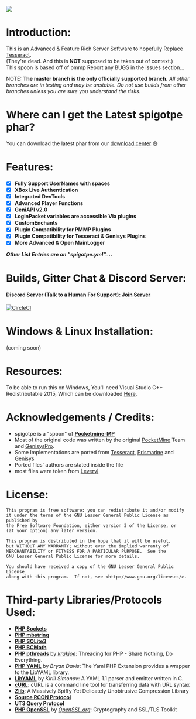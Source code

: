 <img src="https://github.com/caspervanneck/spigotpe/blob/master/spigotpe.png">
 
# Introduction:
This is an Advanced & Feature Rich Server Software to hopefully Replace [Tesseract](https://www.github.com/TesseractTeam/Tesseract).  
(They're dead. And this is **NOT** supposed to be taken out of context.)  
This spoon is based off of pmmp
Report any BUGS in the issues section...

NOTE: **The master branch is the only officially supported branch.**
_All other branches are in testing and may be unstable. Do not use builds from other branches unless you are sure you understand the risks._

# Where can I get the Latest spigotpe phar?
You can download the latest phar from our [download center](https://circleci.com/gh/SpigotPE-Team) :smile:

# Features:
- [X] **Fully Support UserNames with spaces**
- [X] **XBox Live Authentication**
- [X] **Integrated DevTools**
- [X] **Advanced Player Functions**
- [X] **GeniAPI v2.0**
- [X] **LoginPacket variables are accessible Via plugins**
- [X] **CustomEnchants**
- [X] **Plugin Compatibility for PMMP Plugins**
- [X] **Plugin Compatibility for Tesseract & Genisys Plugins**
- [X] **More Advanced & Open MainLogger**

***Other List Entries are on "spigotpe.yml"....***

# Builds, Gitter Chat & Discord Server:
#### Discord Server (Talk to a Human For Support): [Join Server](https://discord.gg/GYCnkM2)
[![CircleCI](https://circleci.com/gh/SpigotPE-Team/SpigotPE.svg?style=svg)](https://circleci.com/gh/SpigotPE-Team/SpigotPE)

# Windows & Linux Installation:
(coming soon)

# Resources:
To be able to run this on Windows, You'll need Visual Studio C++ Redistributable 2015,
Which can be downloaded [Here](https://www.microsoft.com/en-us/download/details.aspx?id=48145).

# Acknowledgements / Credits:
- spigotpe is a "spoon" of **[Pocketmine-MP](http://github.com/pmmp/PocketMine-MP/)**
- Most of the original code was written by the original [PocketMine](https://github.com/PocketMine) Team and [GenisysPro](https://github.com/GenisysPro).
- Some Implementations are ported from [Tesseract](https://www.github.com/TesseractTeam/Tesseract), [Prismarine](https://github.com/PrismarineMC/Prismarine) and [Genisys](https://www.github.com/ITXTech/Genisys)
- Ported files' authors are stated inside the file
- most files were token from [Leveryl](https://github.com/LeverylTeam/Leveryl)

# License:
```
This program is free software: you can redistribute it and/or modify
it under the terms of the GNU Lesser General Public License as published by
the Free Software Foundation, either version 3 of the License, or
(at your option) any later version.

This program is distributed in the hope that it will be useful,
but WITHOUT ANY WARRANTY; without even the implied warranty of
MERCHANTABILITY or FITNESS FOR A PARTICULAR PURPOSE.  See the
GNU Lesser General Public License for more details.

You should have received a copy of the GNU Lesser General Public License
along with this program.  If not, see <http://www.gnu.org/licenses/>.
```
# Third-party Libraries/Protocols Used:
* __[PHP Sockets](http://php.net/manual/en/book.sockets.php)__
* __[PHP mbstring](http://php.net/manual/en/book.mbstring.php)__
* __[PHP SQLite3](http://php.net/manual/en/book.sqlite3.php)__
* __[PHP BCMath](http://php.net/manual/en/book.bc.php)__
* __[PHP pthreads](http://pthreads.org/)__ by _[krakjoe](https://github.com/krakjoe)_: Threading for PHP - Share Nothing, Do Everything.
* __[PHP YAML](https://code.google.com/p/php-yaml/)__ by _Bryan Davis_: The Yaml PHP Extension provides a wrapper to the LibYAML library.
* __[LibYAML](http://pyyaml.org/wiki/LibYAML)__ by _Kirill Simonov_: A YAML 1.1 parser and emitter written in C.
* __[cURL](http://curl.haxx.se/)__: cURL is a command line tool for transferring data with URL syntax
* __[Zlib](http://www.zlib.net/)__: A Massively Spiffy Yet Delicately Unobtrusive Compression Library
* __[Source RCON Protocol](https://developer.valvesoftware.com/wiki/Source_RCON_Protocol)__
* __[UT3 Query Protocol](http://wiki.unrealadmin.org/UT3_query_protocol)__
* __[PHP OpenSSL](http://php.net/manual/en/book.openssl.php)__ by _[OpenSSL.org](https://www.openssl.org/)_: Cryptography and SSL/TLS Toolkit
